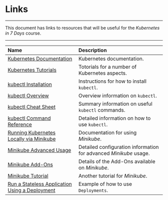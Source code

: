 # Links

---

This document has links to resources that will be useful for the _Kubernetes in 7 Days_ course.

---

| Name      | Description               |
|:----------|:--------------------------|
| [Kubernetes Documentation](https://kubernetes.io/docs/home/)| Kubernetes documentation. |
| [Kubernetes Tutorials](https://kubernetes.io/docs/tutorials/) | Totorials for a number of Kubernetes aspects. |
| [kubectl Installation](https://kubernetes.io/docs/tasks/tools/install-kubectl/) | Instructions for how to install `kubectl`. |
| [kubectl Overview](https://kubernetes.io/docs/reference/kubectl/overview/) | Overview information on `kubectl`. |
| [kubectl Cheat Sheet](https://kubernetes.io/docs/reference/kubectl/cheatsheet/) | Summary information on useful `kubectl` commands. |
| [kubectl Command Reference](https://kubernetes.io/docs/reference/generated/kubectl/kubectl-commands) | Detailed information on how to use `kubectl`. |
| [Running Kubernetes Locally via Minikube](https://kubernetes.io/docs/setup/minikube/) | Documentation for using _Minikube_. |
| [Minikube Advanced Usage](https://github.com/kubernetes/minikube/blob/master/docs/README.md) | Detailed configuration information for advanced _Minikube_ usage. |
| [Minikube Add-Ons](https://github.com/kubernetes/minikube/blob/e3194f60f718c02f6c76acecebc2b5f2ac996b51/docs/addons.md) | Details of the Add-Ons available on _Minikube_. |
| [Minikube Tutorial](https://kubernetes.io/docs/tutorials/hello-minikube/#create-a-minikube-cluster) | Another tutorial for _Minikube_. |
| [Run a Stateless Application Using a Deployment](https://kubernetes.io/docs/tasks/run-application/) | Example of how to use `Deployments`. |